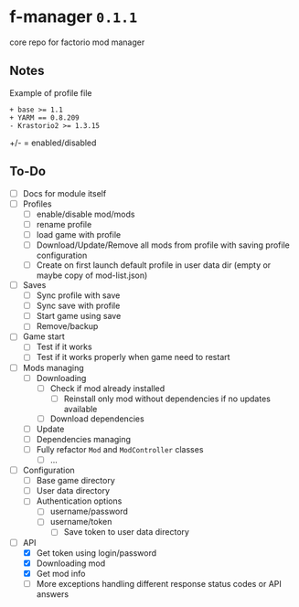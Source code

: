 # f-manager `0.1.1`

core repo for factorio mod manager

## Notes

Example of profile file
```
+ base >= 1.1
+ YARM == 0.8.209
- Krastorio2 >= 1.3.15
```
+/- = enabled/disabled

## To-Do

- [ ] Docs for module itself
- [ ] Profiles
    - [ ] enable/disable mod/mods
    - [ ] rename profile
    - [ ] load game with profile
    - [ ] Download/Update/Remove all mods from profile with saving profile configuration
    - [ ] Create on first launch default profile in user data dir (empty or maybe copy of mod-list.json)
- [ ] Saves
    - [ ] Sync profile with save
    - [ ] Sync save with profile
    - [ ] Start game using save
    - [ ] Remove/backup
- [ ] Game start
    - [ ] Test if it works
    - [ ] Test if it works properly when game need to restart
- [ ] Mods managing
    - [ ] Downloading
        - [ ] Check if mod already installed
            - [ ] Reinstall only mod without dependencies if no updates available
        - [ ] Download dependencies
    - [ ] Update
    - [ ] Dependencies managing
    - [ ] Fully refactor ``Mod`` and ``ModController`` classes
        - [ ] ...
- [ ] Configuration
    - [ ] Base game directory
    - [ ] User data directory
    - [ ] Authentication options
        - [ ] username/password
        - [ ] username/token
            - [ ] Save token to user data directory
- [ ] API
    - [x] Get token using login/password
    - [x] Downloading mod
    - [x] Get mod info
    - [ ] More exceptions handling different response status codes or API answers
